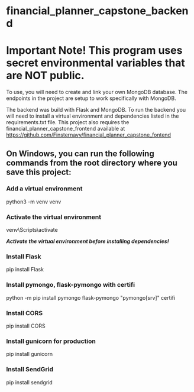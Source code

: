 # financial_planner_capstone_backend

# Important Note!  This program uses secret environmental variables that are NOT public. 

To use, you will need to create and link your own MongoDB database.  The endpoints in the project are setup to work specifically with MongoDB. 

The backend was build with Flask and MongoDB.  To run the backend you will need to install a virtual environment and dependencies listed in the requirements.txt file.
This project also requires the financial_planner_capstone_frontend available at https://github.com/Finsternavy/financial_planner_capstone_fontend

## On Windows, you can run the following commands from the root directory where you save this project:

### Add a virtual environment

python3 -m venv venv

### Activate the virtual environment

venv\Scripts\activate

***Activate the virtual environment before installing dependencies!***

### Install Flask

pip install Flask

### Install pymongo, flask-pymongo with certifi
python -m pip install pymongo flask-pymongo "pymongo[srv]" certifi

### Install CORS
pip install CORS

### Install gunicorn for production
pip install gunicorn

### Install SendGrid
pip install sendgrid
